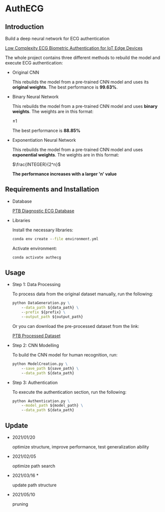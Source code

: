 <!--
 * @Author: Guoxin Wang
 * @Date: 2024-02-07 07:47:56
 * @LastEditors: Guoxin Wang
 * @LastEditTime: 2024-02-07 12:11:35
 * @FilePath: /DeepECG/README.md
 * @Description: 
 * 
 * Copyright (c) 2024 by Guoxin Wang, All Rights Reserved. 
-->
# AuthECG

## Introduction

Build a deep neural network for ECG authentication

[Low Complexity ECG Biometric Authentication for IoT Edge Devices](https://ieeexplore.ieee.org/document/9332012)

The whole project contains three different methods to rebuild the model and execute ECG authentication:

- Original CNN

    This rebuilds the model from a pre-trained CNN model and uses its **original weights**. The best performance is **99.63%**.

- Binary Neural Network

    This rebuilds the model from a pre-trained CNN model and uses **binary weights**. The weights are in this format:

    $\pm1$

    The best performance is **88.85%**

- Exponentiation Neural Network

    This rebuilds the model from a pre-trained CNN model and uses **exponential weights**. The weights are in this format:

    $\frac{INTEGER}{2^n}$

    **The performance increases with a larger 'n' value**

## Requirements and Installation

- Database

    [PTB Diagnostic ECG Database](https://physionet.org/content/ptbdb/1.0.0/)

- Libraries

    Install the necessary libraries:

    ```cmd
    conda env create --file environment.yml
    ```

    Activate environment:

    ```cmd
    conda activate authecg
    ```

## Usage

- Step 1: Data Processing

    To process data from the original dataset manually, run the following:

    ```cmd
    python DataGeneration.py \
        --data_path ${data_path} \
        --prefix ${prefix} \
        --output_path ${output_path}
    ```

    Or you can download the pre-processed dataset from the link:

    [PTB Processed Dataset](https://huggingface.co/datasets/PriceWang/dataset/resolve/main/deepecg/ptbdb_prt.csv)

- Step 2: CNN Modelling

    To build the CNN model for human recognition, run:

    ```cmd
    python ModelCreation.py \
        --save_path ${save_path} \
        --data_path ${data_path}
    ```

- Step 3: Authentication

    To execute the authentication section, run the following:

    ```cmd
    python Authentication.py \
        --model_path ${model_path} \
        --data_path ${data_path}
    ```

## Update

- 2021/01/20

    optimize structure, improve performance, test generalization ability

- 2021/02/05

    optimize path search

- 2021/03/16 *

    update path structure

- 2021/05/10

    pruning
